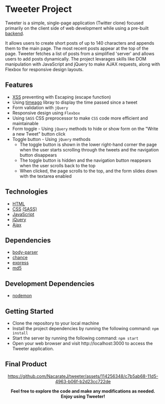 # Tweeter Project

Tweeter is a simple, single-page application (Twitter clone) focused primarily on the client side of web development while using a pre-built [backend](https://github.com/lighthouse-labs/tweeter).

It allows users to create short posts of up to 140 characters and appends them to the main page. The most recent posts appear at the top of the page. Tweeter fetches a list of posts from a simplified 'server' and allows users to add posts dynamically. The project levarages skills like  DOM manipulation with JavaScript and jQuery to make AJAX requests, along with Flexbox for responsive design layouts. 

## Features
* [XSS](https://en.wikipedia.org/wiki/Cross-site_scripting) preventing with Escaping (escape function)
* Using [timeago](https://www.npmjs.com/package/timeago) libray to display the time passed since a tweet 
* Form validation with `jQuery`
* Responsive design using `Flexbox`
* Using `SASS` CSS preprocessor to make `CSS` code more efficient and maintainable
* Form toggle - Using `jQuery` methods to hide or show form on the "Write a new Tweet" button click
* Toggle button - Using `jQuery` methods
    * The toggle button is shown in the lower right-hand corner the page when the user starts scrolling through the tweets and the navigation button disappears
    * The toggle button is hidden and the navigation button reappears when the user scrolls back to the top
    * When clicked, the page scrolls to the top, and the form slides down with the textarea enabled

## Technologies
* [HTML](https://developer.mozilla.org/en-US/docs/Web/HTML)
* [CSS](https://developer.mozilla.org/en-US/docs/Web/CSS) [(SASS)](https://sass-lang.com/guide)
* [JavaScript](https://developer.mozilla.org/en-US/docs/Web/JavaScript)
* [jQuery](https://jquery.com/)
* [Ajax](https://developer.mozilla.org/en-US/docs/Web/Guide/AJAX)

## Dependencies
* [body-parser](https://www.npmjs.com/package/body-parser)
* [chance](https://www.npmjs.com/package/chance)
* [express](https://www.npmjs.com/package/express)
* [md5](https://www.npmjs.com/package/md5)

## Development Dependencies
* [nodemon](https://www.npmjs.com/package/nodemon)

## Getting Started
* Clone the repository to your local machine
* Install the project dependencies by running the following command: `npm install`
* Start the server by running the following command: `npm start`
* Open your web browser and visit http://localhost:3000 to access the Tweeter application.

## Final Product

<div align="center">



https://github.com/NacarateJ/tweeter/assets/114256348/c7b5ab68-11d5-4963-b06f-b2d23cc722de



<div/>

**Feel free to explore the code and make any modifications as needed. Enjoy using Tweeter!**
